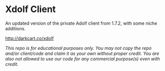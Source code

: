 # Xdolf Client

An updated version of the private Adolf client from 1.7.2, with some niche additions.

http://darkcart.co/xdolf

*This repo is for educational purposes only. You may not copy the repo and/or client/code and claim it as your own without proper credit. You are also not allowed to use our code for any commercial purpose(s) even with credit.*
